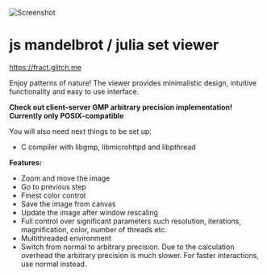 ![Screenshot](scn0.png?raw=true)
# js mandelbrot / julia set viewer

https://fract.glitch.me

Enjoy patterns of nature! The viewer provides minimalistic design, intuitive functionality and easy to use interface. 

**Check out client-server GMP arbitrary precision implementation! Currently only POSIX-compatible**

You will also need next things to be set up:
- C compiler with libgmp, libmicrohttpd and libpthread

**Features:**
- Zoom and move the image
- Go to previous step
- Finest color control
- Save the image from canvas
- Update the image after window rescaling
- Full control over significant parameters such resolution, iterations, magnification, color, number of threads etc.
- Multithreaded environment
- Switch from normal to arbitrary precision. Due to the calculation overhead the arbitrary precision is much slower.  For faster interactions, use normal instead.

